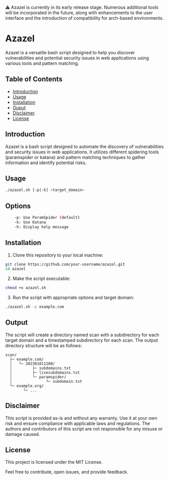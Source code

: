 ⚠️ Azazel is currently in its early release stage. Numerous additional tools will be incorporated in the future, along with enhancements to the user interface and the introduction of compatibility for arch-based environments.

# Azazel

Azazel is a versatile bash script designed to help you discover vulnerabilities and potential security issues in web applications using various tools and pattern matching.

## Table of Contents

- [Introduction](#introduction)
- [Usage](#usage)
- [Installation](#installation)
- [Ouput](#output)
- [Disclaimer](#disclaimer).
- [License](#license)

## Introduction

Azazel is a bash script designed to automate the discovery of vulnerabilities and security issues in web applications. It utilizes different spidering tools (paramspider or katana) and pattern matching techniques to gather information and identify potential risks.

## Usage

```bash
./azazel.sh [-p|-k] <target_domain>
```

## Options

```bash
    -p: Use ParamSpider (default)
    -k: Use Katana
    -h: Display help message
```

## Installation
1. Clone this repository to your local machine:
```bash
git clone https://github.com/your-username/azazel.git
cd azazel
```
2. Make the script executable:
```bash
chmod +x azazel.sh
```
3. Run the script with appropriate options and target domain:
```bash
./azazel.sh -p example.com
```

## Output
The script will create a directory named scan with a subdirectory for each target domain and a timestamped subdirectory for each scan. The output directory structure will be as follows:

```
scan/
  ├─ example.com/
  │   └─ 202301011200/
  │         ├─ subdomains.txt
  │         ├─ livesubdomains.txt
  │         └─ paramspider/
  │               └─ subdomain.txt
  └─ example.org/
        └─ ...
```

## Disclaimer
This script is provided as-is and without any warranty. Use it at your own risk and ensure compliance with applicable laws and regulations. The authors and contributors of this script are not responsible for any misuse or damage caused.

## License
This project is licensed under the MIT License.

Feel free to contribute, open issues, and provide feedback.
